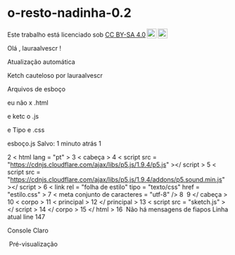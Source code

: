 # o-resto-nadinha-0.2
<p xmlns:cc="http://creativecommons.org/ns#" >Este trabalho está licenciado sob <a href="https://creativecommons.org/licenses/by-sa/4.0/?ref=chooser-v1" target="_blank" rel="license noopener noreferrer" style="display:inline-block;">CC BY-SA 4.0<img style="height:22px!important;margin-left:3px;vertical-align:text-bottom;" src="https://mirrors.creativecommons.org/presskit/icons/cc.svg?ref=chooser-v1" alt=""><img style="height:22px!important;margin-left:3px;vertical-align:text-bottom;" src="https://mirrors.creativecommons.org/presskit/icons/by.svg?ref=chooser-v1" alt=""><img style="altura:22px!importante;margem-esquerda:3px;alinhamento-vertical:texto-inferior;" src="https://mirrors.creativecommons.org/presskit/icons/sa.svg?ref=chooser-v1" alt=""></a></p>
Olá , lauraalvescr !



Atualização automática

Ketch cauteloso
por lauraalvescr


Arquivos de esboço


eu
não
x
.html


e
ketc
o
.js

e
Tipo
e
.css

esboço.js
Salvo: 1 minuto atrás
1
<!DOCTYPE html>
2
< html  lang = "pt" >
3
  < cabeça >
4
    < script  src = "https://cdnjs.cloudflare.com/ajax/libs/p5.js/1.9.4/p5.js" ></ script >
5
    < script  src = "https://cdnjs.cloudflare.com/ajax/libs/p5.js/1.9.4/addons/p5.sound.min.js" ></ script >
6
    < link  rel = "folha de estilo"  tipo = "texto/css"  href = "estilo.css" >
7
    < meta  conjunto de caracteres = "utf-8"  />
8
​
9
  </ cabeça >
10
  < corpo >
11
    < principal >
12
    </ principal >
13
    < script  src = "sketch.js" ></ script >
14
  </ corpo >
15
</ html >
16
​
Não há mensagens de fiapos
Linha atual line 147

Console
Claro

​
Pré-visualização
